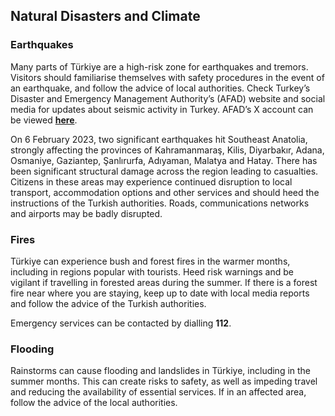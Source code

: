 ## Natural Disasters and Climate

### **Earthquakes**

Many parts of Türkiye are a high-risk zone for earthquakes and tremors. Visitors should familiarise themselves with safety procedures in the event of an earthquake, and follow the advice of local authorities. Check Turkey’s Disaster and Emergency Management Authority’s (AFAD) website and social media for updates about seismic activity in Turkey. AFAD’s X account can be viewed [**here**](https://x.com/DepremDairesi).

On 6 February 2023, two significant earthquakes hit Southeast Anatolia, strongly affecting the provinces of Kahramanmaraş, Kilis, Diyarbakır, Adana, Osmaniye, Gaziantep, Şanlırurfa, Adıyaman, Malatya and Hatay. There has been significant structural damage across the region leading to casualties. Citizens in these areas may experience continued disruption to local transport, accommodation options and other services and should heed the instructions of the Turkish authorities. Roads, communications networks and airports may be badly disrupted.

### **Fires**

Türkiye can experience bush and forest fires in the warmer months, including in regions popular with tourists. Heed risk warnings and be vigilant if travelling in forested areas during the summer. If there is a forest fire near where you are staying, keep up to date with local media reports and follow the advice of the Turkish authorities.

Emergency services can be contacted by dialling **112**.

### **Flooding**

Rainstorms can cause flooding and landslides in Türkiye, including in the summer months. This can create risks to safety, as well as impeding travel and reducing the availability of essential services. If in an affected area, follow the advice of the local authorities.
